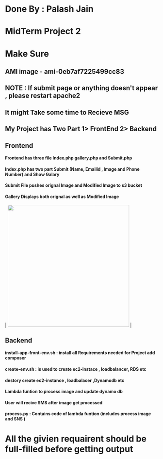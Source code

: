 # Done By : Palash Jain
# MidTerm Project 2

# Make Sure
## AMI image - ami-0eb7af7225499cc83 
## NOTE : If submit page or anything doesn't appear , please restart apache2
## It might Take some time to Recieve MSG 

## My Project has Two Part 1> FrontEnd 2> Backend

## Frontend 
#### Frontend has three file Index.php gallery.php and Submit.php
#### Index.php has two part Submit (Name, Emailid , Image and Phone Number)  and Show Galary
#### Submit File pushes orignal Image and Modified Image to s3 bucket 
#### Gallery Displays both orignal as well as Modified Image  

| <img src="https://github.com/illinoistech-itm/pjain24/blob/master/ITMO-544/MP2/images/index.JPG" alt="" style="width: 400px;"/> |


## Backend

#### install-app-front-env.sh : install all Requirements needed for Project add composer 
#### create-env.sh :  is used to create ec2-instace , loadbalancer, RDS etc 
#### destory create ec2-instance , loadbalacer ,Dynamodb etc 
#### Lambda funtion to process image and update dynamo db
#### User will recive SMS after image get processed

#### process.py : Contains code of lambda funtion (includes process image and SNS )

# All the givien requairent should be full-filled before getting output